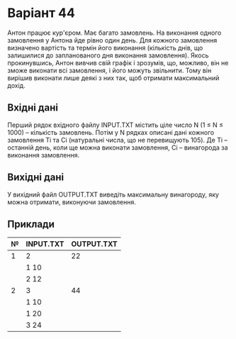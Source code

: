# Варіант 44

Антон працює кур'єром. Має багато замовлень. На виконання одного замовлення у Антона йде рівно один день. Для кожного замовлення визначено вартість та термін його виконання (кількість днів, що залишилися до запланованого дня виконання замовлення). Якось прокинувшись, Антон вивчив свій графік і зрозумів, що, можливо, він не зможе виконати всі замовлення, і його можуть звільнити. Тому він вирішив виконати лише деякі з них так, щоб отримати максимальний дохід.

## Вхідні дані

Перший рядок вхідного файлу INPUT.TXT містить ціле число N (1 ≤ N ≤ 1000) – кількість замовлень. Потім у N рядках описані дані кожного замовлення Ti та Ci (натуральні числа, що не перевищують 105). Де Ti – останній день, коли ще можна виконати замовлення, Ci – винагорода за виконання замовлення.

## Вихідні дані

У вихідний файл OUTPUT.TXT виведіть максимальну винагороду, яку можна отримати, виконуючи замовлення.

## Приклади

| №  | INPUT.TXT        | OUTPUT.TXT  |
|----|------------------|-------------|
| 1  | 2                |  22         |
|    | 1 10             |             |
|    | 2 12             |             |
| 2  | 3                |  44         |
|    | 1 10             |             |
|    | 1 20             |             |
|    | 3 24             |             |